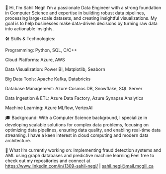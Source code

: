 👋 Hi, I'm Sahil Negi!
I’m a passionate Data Engineer with a strong foundation in Computer Science and expertise in building robust data pipelines, processing large-scale datasets, and creating insightful visualizations.
My goal is to help businesses make data-driven decisions by turning raw data into actionable insights.

🛠 Skills & Technologies:

Programming: Python, SQL, C/C++

Cloud Platforms: Azure, AWS

Data Visualization: Power BI, Matplotlib, Seaborn

Big Data Tools: Apache Kafka, Databricks

Database Management: Azure Cosmos DB, Snowflake, SQL Server

Data Ingestion & ETL: Azure Data Factory, Azure Synapse Analytics

Machine Learning: Azure MLflow, VertexAI

🎓 Background:
With a Computer Science background, I specialize in developing scalable solutions for complex data problems, focusing on optimizing data pipelines, ensuring data quality, and enabling real-time data streaming.
I have a keen interest in cloud computing and modern data architecture.

🚀 What I’m currently working on:
Implementing fraud detection systems and AML using graph databases and predictive machine learning 
Feel free to check out my repositories and connect at https://www.linkedin.com/in/1309-sahil-negi/ | sahil.negi@mail.mcgill.ca

<!---
SAHILLNEGII/SAHILLNEGII is a ✨ special ✨ repository because its `README.md` (this file) appears on your GitHub profile.
You can click the Preview link to take a look at your changes.
--->
